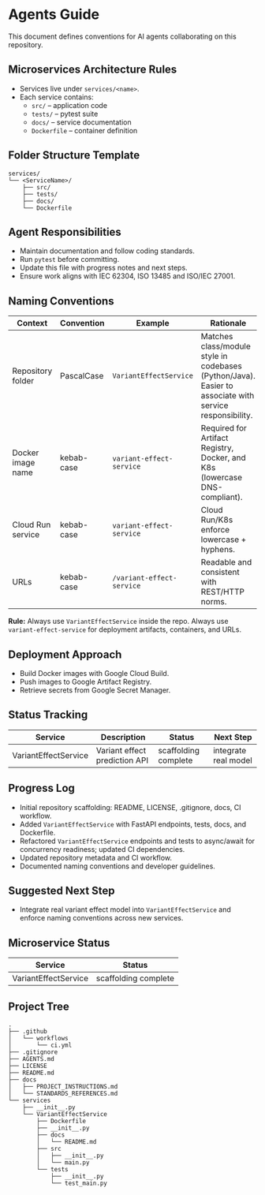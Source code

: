 # Agents Guide

This document defines conventions for AI agents collaborating on this repository.

## Microservices Architecture Rules
- Services live under `services/<name>`.
- Each service contains:
  - `src/` – application code
  - `tests/` – pytest suite
  - `docs/` – service documentation
  - `Dockerfile` – container definition

## Folder Structure Template
```
services/
└── <ServiceName>/
    ├── src/
    ├── tests/
    ├── docs/
    └── Dockerfile
```

## Agent Responsibilities
- Maintain documentation and follow coding standards.
- Run `pytest` before committing.
- Update this file with progress notes and next steps.
- Ensure work aligns with IEC 62304, ISO 13485 and ISO/IEC 27001.

## Naming Conventions
| Context            | Convention        | Example                   | Rationale |
|--------------------|------------------|---------------------------|-----------|
| Repository folder  | PascalCase       | `VariantEffectService`    | Matches class/module style in codebases (Python/Java). Easier to associate with service responsibility. |
| Docker image name  | kebab-case       | `variant-effect-service`  | Required for Artifact Registry, Docker, and K8s (lowercase DNS-compliant). |
| Cloud Run service  | kebab-case       | `variant-effect-service`  | Cloud Run/K8s enforce lowercase + hyphens. |
| URLs               | kebab-case       | `/variant-effect-service` | Readable and consistent with REST/HTTP norms. |

**Rule:** Always use `VariantEffectService` inside the repo. Always use `variant-effect-service` for deployment artifacts, containers, and URLs.

## Deployment Approach
- Build Docker images with Google Cloud Build.
- Push images to Google Artifact Registry.
- Retrieve secrets from Google Secret Manager.

## Status Tracking
| Service | Description | Status | Next Step |
|---------|-------------|--------|-----------|
| VariantEffectService | Variant effect prediction API | scaffolding complete | integrate real model |

## Progress Log
- Initial repository scaffolding: README, LICENSE, .gitignore, docs, CI workflow.
- Added `VariantEffectService` with FastAPI endpoints, tests, docs, and Dockerfile.
- Refactored `VariantEffectService` endpoints and tests to async/await for concurrency readiness; updated CI dependencies.
- Updated repository metadata and CI workflow.
- Documented naming conventions and developer guidelines.

## Suggested Next Step
- Integrate real variant effect model into `VariantEffectService` and enforce naming conventions across new services.

## Microservice Status
| Service | Status |
|---------|--------|
| VariantEffectService | scaffolding complete |

## Project Tree
```
.
├── .github
│   └── workflows
│       └── ci.yml
├── .gitignore
├── AGENTS.md
├── LICENSE
├── README.md
├── docs
│   ├── PROJECT_INSTRUCTIONS.md
│   └── STANDARDS_REFERENCES.md
└── services
    ├── __init__.py
    └── VariantEffectService
        ├── Dockerfile
        ├── __init__.py
        ├── docs
        │   └── README.md
        ├── src
        │   ├── __init__.py
        │   └── main.py
        └── tests
            ├── __init__.py
            └── test_main.py
```
